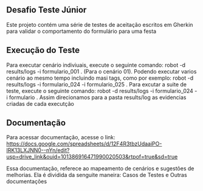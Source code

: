 
## Desafio Teste Júnior

Este projeto contém uma série de testes de aceitação escritos em Gherkin para validar o comportamento do formulário para uma festa


## Execução do Teste

Para executar cenário indiviuais, execute o seguinte comando: robot -d results/logs -i formulario_001 . (Para o cenário 01). Podendo executar varios cenário ao mesmo tempo incluindo masi tags, como por exemplo: robot -d results/logs -i formulario_024 -i formulario_025 . 
Para excutar a suite de teste, execute o seguinte comando: robot -d results/logs -i formulario_024 -i formulario .
Assim direcionamos para a pasta results/log as evidencias criadas de cada executção

## Documentação
Para acessar documentação, acesse o link: https://docs.google.com/spreadsheets/d/12F4R3tbzUdaaiPO-IRK13LXJNN0--nYn/edit?usp=drive_link&ouid=101386916471990020503&rtpof=true&sd=true

Essa documentação, referece ao mapeamento de cenários e sugestões de melhorias. Ela é dividida da senguite maneira: Casos de Testes e Outras documentações